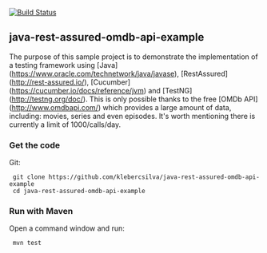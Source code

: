 [![Build Status](https://travis-ci.org/klebercsilva/java-rest-assured-omdb-api-example.svg?branch=master)](https://travis-ci.org/klebercsilva/java-rest-assured-omdb-api-example)
<br />
## java-rest-assured-omdb-api-example
 The purpose of this sample project is to demonstrate the implementation of a testing framework using [Java] (https://www.oracle.com/technetwork/java/javase), [RestAssured] (http://rest-assured.io/), [Cucumber] (https://cucumber.io/docs/reference/jvm) and [TestNG] (http://testng.org/doc/). This is only possible thanks to the free [OMDb API] (http://www.omdbapi.com/) which provides a large amount of data, including: movies, series and even episodes. It's worth mentioning there is currently a limit of 1000/calls/day.
 
### Get the code
 
 Git:
 
     git clone https://github.com/klebercsilva/java-rest-assured-omdb-api-example
     cd java-rest-assured-omdb-api-example
 
### Run with Maven
 
 Open a command window and run:

     mvn test